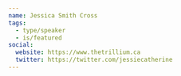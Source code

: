 ```yaml
---
name: Jessica Smith Cross
tags:
  - type/speaker
  - is/featured
social:
  website: https://www.thetrillium.ca
  twitter: https://twitter.com/jessiecatherine
---
```

